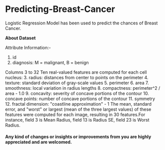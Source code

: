 # Predicting-Breast-Cancer

Logistic Regression Model has been used to predict the chances of Breast Cancer. 

**About Dataset**

Attribute Information:-
1. id
2. diagnosis: M = malignant, B = benign

Columns 3 to 32
Ten real-valued features are computed for each cell nucleus:
3. radius: distances from center to points on the perimeter
4. texture: standard deviation of gray-scale values
5. perimeter
6. area
7. smoothness: local variation in radius lengths
8. compactness: perimeter^2 / area - 1.0
9. concavity: severity of concave portions of the contour
10. concave points: number of concave portions of the contour
11. symmetry
12. fractal dimension: "coastline approximation" - 1 The mean, standard error, and "worst" or largest (mean of the three largest values)                          of these features were computed for each image, resulting in 30 features.For instance, field 3 is Mean Radius,                            field 13 is Radius SE, field 23 is Worst Radius.

#### Any kind of changes or insights or improvements from you are highly appreciated and are welcomed.

